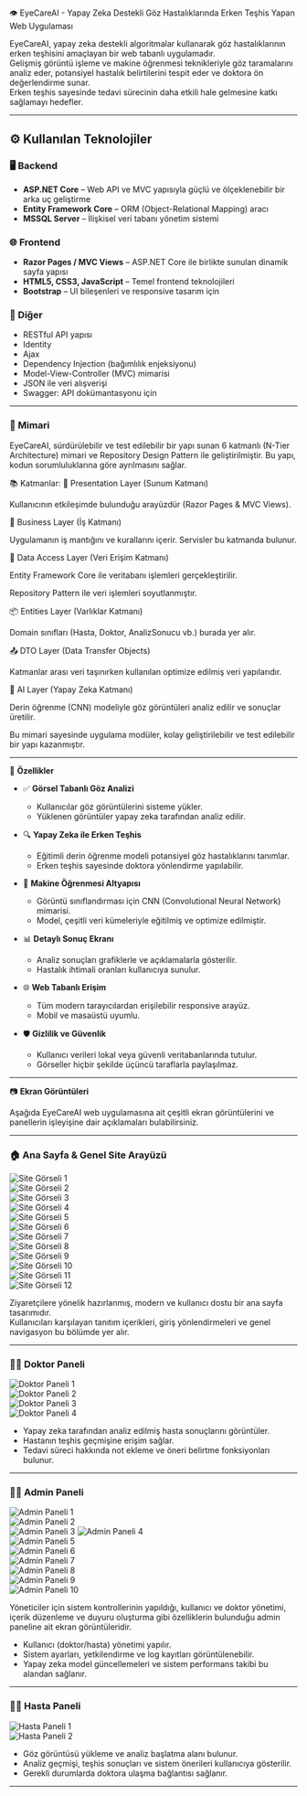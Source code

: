 👁️ EyeCareAI - Yapay Zeka Destekli Göz Hastalıklarında Erken Teşhis Yapan Web Uygulaması

EyeCareAI, yapay zeka destekli algoritmalar kullanarak göz hastalıklarının erken teşhisini amaçlayan bir web tabanlı uygulamadır.  
Gelişmiş görüntü işleme ve makine öğrenmesi teknikleriyle göz taramalarını analiz eder, potansiyel hastalık belirtilerini tespit eder ve doktora ön değerlendirme sunar.  
Erken teşhis sayesinde tedavi sürecinin daha etkili hale gelmesine katkı sağlamayı hedefler.

---

## ⚙️ Kullanılan Teknolojiler

### 🖥️ Backend
- **ASP.NET Core** – Web API ve MVC yapısıyla güçlü ve ölçeklenebilir bir arka uç geliştirme
- **Entity Framework Core** – ORM (Object-Relational Mapping) aracı
- **MSSQL Server** – İlişkisel veri tabanı yönetim sistemi

### 🌐 Frontend
- **Razor Pages / MVC Views** – ASP.NET Core ile birlikte sunulan dinamik sayfa yapısı
- **HTML5, CSS3, JavaScript** – Temel frontend teknolojileri
- **Bootstrap** – UI bileşenleri ve responsive tasarım için

### 🧩 Diğer
- RESTful API yapısı
- Identity
- Ajax
- Dependency Injection (bağımlılık enjeksiyonu)
- Model-View-Controller (MVC) mimarisi
- JSON ile veri alışverişi
- Swagger: API dokümantasyonu için

---
### 🧩 Mimari
EyeCareAI, sürdürülebilir ve test edilebilir bir yapı sunan 6 katmanlı (N-Tier Architecture) mimari ve Repository Design Pattern ile geliştirilmiştir. Bu yapı, kodun sorumluluklarına göre ayrılmasını sağlar.

📚 Katmanlar:
🎨 Presentation Layer (Sunum Katmanı)

Kullanıcının etkileşimde bulunduğu arayüzdür (Razor Pages & MVC Views).

🧠 Business Layer (İş Katmanı)

Uygulamanın iş mantığını ve kurallarını içerir. Servisler bu katmanda bulunur.

💾 Data Access Layer (Veri Erişim Katmanı)

Entity Framework Core ile veritabanı işlemleri gerçekleştirilir.

Repository Pattern ile veri işlemleri soyutlanmıştır.

📦 Entities Layer (Varlıklar Katmanı)

Domain sınıfları (Hasta, Doktor, AnalizSonucu vb.) burada yer alır.

📤 DTO Layer (Data Transfer Objects)

Katmanlar arası veri taşınırken kullanılan optimize edilmiş veri yapılarıdır.

🧬 AI Layer (Yapay Zeka Katmanı)

Derin öğrenme (CNN) modeliyle göz görüntüleri analiz edilir ve sonuçlar üretilir.

Bu mimari sayesinde uygulama modüler, kolay geliştirilebilir ve test edilebilir bir yapı kazanmıştır.

---
🚀 **Özellikler**

- ✅ **Görsel Tabanlı Göz Analizi**
  - Kullanıcılar göz görüntülerini sisteme yükler.
  - Yüklenen görüntüler yapay zeka tarafından analiz edilir.

- 🔍 **Yapay Zeka ile Erken Teşhis**
  - Eğitimli derin öğrenme modeli potansiyel göz hastalıklarını tanımlar.
  - Erken teşhis sayesinde doktora yönlendirme yapılabilir.

- 🧠 **Makine Öğrenmesi Altyapısı**
  - Görüntü sınıflandırması için CNN (Convolutional Neural Network) mimarisi.
  - Model, çeşitli veri kümeleriyle eğitilmiş ve optimize edilmiştir.

- 📊 **Detaylı Sonuç Ekranı**
  - Analiz sonuçları grafiklerle ve açıklamalarla gösterilir.
  - Hastalık ihtimali oranları kullanıcıya sunulur.

- 🌐 **Web Tabanlı Erişim**
  - Tüm modern tarayıcılardan erişilebilir responsive arayüz.
  - Mobil ve masaüstü uyumlu.

- 🛡️ **Gizlilik ve Güvenlik**
  - Kullanıcı verileri lokal veya güvenli veritabanlarında tutulur.
  - Görseller hiçbir şekilde üçüncü taraflarla paylaşılmaz.

---

📷 **Ekran Görüntüleri**

Aşağıda EyeCareAI web uygulamasına ait çeşitli ekran görüntülerini ve panellerin işleyişine dair açıklamaları bulabilirsiniz.

---

### 🏠 Ana Sayfa & Genel Site Arayüzü

![Site Görseli 1](https://github.com/AOghuz/EyeCareAIProject/raw/master/EyeCareAIProject/wwwroot/SS_Images/sitepng/site1.png)  
![Site Görseli 2](https://github.com/AOghuz/EyeCareAIProject/raw/master/EyeCareAIProject/wwwroot/SS_Images/sitepng/site2.png)  
![Site Görseli 3](https://github.com/AOghuz/EyeCareAIProject/raw/master/EyeCareAIProject/wwwroot/SS_Images/sitepng/site3.png)  
![Site Görseli 4](https://github.com/AOghuz/EyeCareAIProject/raw/master/EyeCareAIProject/wwwroot/SS_Images/sitepng/site4.png)  
![Site Görseli 5](https://github.com/AOghuz/EyeCareAIProject/raw/master/EyeCareAIProject/wwwroot/SS_Images/sitepng/site5.png)  
![Site Görseli 6](https://github.com/AOghuz/EyeCareAIProject/raw/master/EyeCareAIProject/wwwroot/SS_Images/sitepng/site6.png)  
![Site Görseli 7](https://github.com/AOghuz/EyeCareAIProject/raw/master/EyeCareAIProject/wwwroot/SS_Images/sitepng/site7.png)  
![Site Görseli 8](https://github.com/AOghuz/EyeCareAIProject/raw/master/EyeCareAIProject/wwwroot/SS_Images/sitepng/site8.png)  
![Site Görseli 9](https://github.com/AOghuz/EyeCareAIProject/raw/master/EyeCareAIProject/wwwroot/SS_Images/sitepng/site9.png)  
![Site Görseli 10](https://github.com/AOghuz/EyeCareAIProject/raw/master/EyeCareAIProject/wwwroot/SS_Images/sitepng/site10.png)  
![Site Görseli 11](https://github.com/AOghuz/EyeCareAIProject/raw/master/EyeCareAIProject/wwwroot/SS_Images/sitepng/site11.png)  
![Site Görseli 12](https://github.com/AOghuz/EyeCareAIProject/raw/master/EyeCareAIProject/wwwroot/SS_Images/sitepng/site12.png)

Ziyaretçilere yönelik hazırlanmış, modern ve kullanıcı dostu bir ana sayfa tasarımıdır.  
Kullanıcıları karşılayan tanıtım içerikleri, giriş yönlendirmeleri ve genel navigasyon bu bölümde yer alır.  


---

### 🧑‍⚕️ Doktor Paneli

![Doktor Paneli 1](https://github.com/AOghuz/EyeCareAIProject/raw/master/EyeCareAIProject/wwwroot/SS_Images/Doktorpng/doktor1.png)  
![Doktor Paneli 2](https://github.com/AOghuz/EyeCareAIProject/raw/master/EyeCareAIProject/wwwroot/SS_Images/Doktorpng/doktor2.png)  
![Doktor Paneli 3](https://github.com/AOghuz/EyeCareAIProject/raw/master/EyeCareAIProject/wwwroot/SS_Images/Doktorpng/doktor3.png)  
![Doktor Paneli 4](https://github.com/AOghuz/EyeCareAIProject/raw/master/EyeCareAIProject/wwwroot/SS_Images/Doktorpng/doktor4.png)

- Yapay zeka tarafından analiz edilmiş hasta sonuçlarını görüntüler.
- Hastanın teşhis geçmişine erişim sağlar.
- Tedavi süreci hakkında not ekleme ve öneri belirtme fonksiyonları bulunur.

---

### 🧑‍💼 Admin Paneli

![Admin Paneli 1](https://github.com/AOghuz/EyeCareAIProject/raw/master/EyeCareAIProject/wwwroot/SS_Images/Adminpng/admin1.png)  
![Admin Paneli 2](https://github.com/AOghuz/EyeCareAIProject/raw/master/EyeCareAIProject/wwwroot/SS_Images/Adminpng/admin2.png)  
![Admin Paneli 3](https://github.com/AOghuz/EyeCareAIProject/raw/master/EyeCareAIProject/wwwroot/SS_Images/Adminpng/admin3.jpg) 
![Admin Paneli 4](https://github.com/AOghuz/EyeCareAIProject/raw/master/EyeCareAIProject/wwwroot/SS_Images/Adminpng/admin4.png)  
![Admin Paneli 5](https://github.com/AOghuz/EyeCareAIProject/raw/master/EyeCareAIProject/wwwroot/SS_Images/Adminpng/admin5.png)  
![Admin Paneli 6](https://github.com/AOghuz/EyeCareAIProject/raw/master/EyeCareAIProject/wwwroot/SS_Images/Adminpng/admin6.png)  
![Admin Paneli 7](https://github.com/AOghuz/EyeCareAIProject/raw/master/EyeCareAIProject/wwwroot/SS_Images/Adminpng/admin7.png)  
![Admin Paneli 8](https://github.com/AOghuz/EyeCareAIProject/raw/master/EyeCareAIProject/wwwroot/SS_Images/Adminpng/admin8.png)  
![Admin Paneli 9](https://github.com/AOghuz/EyeCareAIProject/raw/master/EyeCareAIProject/wwwroot/SS_Images/Adminpng/admin9.png)  
![Admin Paneli 10](https://github.com/AOghuz/EyeCareAIProject/raw/master/EyeCareAIProject/wwwroot/SS_Images/Adminpng/admin10.png)

Yöneticiler için sistem kontrollerinin yapıldığı, kullanıcı ve doktor yönetimi, içerik düzenleme ve duyuru oluşturma gibi özelliklerin bulunduğu admin paneline ait ekran görüntüleridir.

- Kullanıcı (doktor/hasta) yönetimi yapılır.
- Sistem ayarları, yetkilendirme ve log kayıtları görüntülenebilir.
- Yapay zeka model güncellemeleri ve sistem performans takibi bu alandan sağlanır.

---


### 🧑‍🦰 Hasta Paneli

![Hasta Paneli 1](https://github.com/AOghuz/EyeCareAIProject/raw/master/EyeCareAIProject/wwwroot/SS_Images/hastapng/hasta1.png)  
![Hasta Paneli 2](https://github.com/AOghuz/EyeCareAIProject/raw/master/EyeCareAIProject/wwwroot/SS_Images/hastapng/hasta2.png)

- Göz görüntüsü yükleme ve analiz başlatma alanı bulunur.
- Analiz geçmişi, teşhis sonuçları ve sistem önerileri kullanıcıya gösterilir.
- Gerekli durumlarda doktora ulaşma bağlantısı sağlanır.

---



